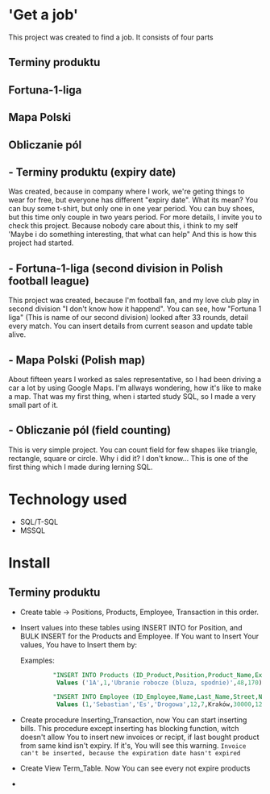 # 'Get a job'
This project was created to find a job.
It consists of four parts

## Terminy produktu
## Fortuna-1-liga
## Mapa Polski
## Obliczanie pól

## - Terminy produktu (expiry date) 
Was created, because in company where I work, we're geting things to wear for free,
but everyone has different "expiry date".
What its mean? 
You can buy some t-shirt, but only one in one year period.
You can buy shoes, but this time only couple in two years period.
For more details, I invite you to check this project.
Because nobody care about this, i think to my self 'Maybe i do something interesting, that what can help"
And this is how this project had started.

## - Fortuna-1-liga (second division in Polish football league)
This project was created, because I'm football fan, and my love club play in second division "I don't know how it happend".
You can see, how "Fortuna 1 liga" (This is name of our second division) looked after 33 rounds, detail every match.
You can insert details from current season and update table alive.

## - Mapa Polski (Polish map)
About fifteen years I worked as sales representative, so I had been driving a car a lot by using Google Maps.
I'm allways wondering, how it's like to make a map.
That was my first thing, when i started study SQL, so I made a very small part of it.

## - Obliczanie pól (field counting)
This is very simple project.
You can count field for few shapes like triangle,  rectangle, square or circle.
Why i did it? I don't know... This is one of the first thing which I made during lerning SQL.

#  Technology used
- SQL/T-SQL
- MSSQL

#  Install

##  Terminy produktu
- Create table -> Positions, Products, Employee, Transaction in this order.
- Insert values into these tables using INSERT INTO for Position, and BULK INSERT for the Products and Employee.
  If You want to Insert Your values, You have to Insert them by:

  Examples:

   ```sql
            "INSERT INTO Products (ID_Product,Position,Product_Name,Expiry_Date,Refund_Amount)
             Values ('1A',1,'Ubranie robocze (bluza, spodnie)',48,170)

            "INSERT INTO Employee (ID_Employee,Name,Last_Name,Street,Nr_Building,Nr_Apartment,City,Zip,PESEL,Phone,Sex,ID_Position)
             Values (1,'Sebastian','Es','Drogowa',12,7,Kraków,30000,12345678900,790000000,'M',1)


- Create procedure Inserting_Transaction, now You can start inserting bills.
  This procedure except inserting has blocking function, witch doesn't allow You to insert new invoices or recipt,
  if last bought product from same kind isn't expiry. If it's, You will see this warning.
         `Invoice can't be inserted, because the expiration date hasn't expired`
   
- Create View Term_Table. Now You can see every not expire products
- 
